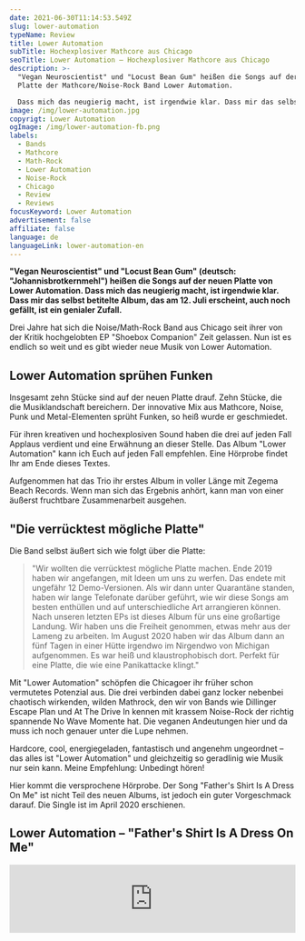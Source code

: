 ```yaml
---
date: 2021-06-30T11:14:53.549Z
slug: lower-automation
typeName: Review
title: Lower Automation
subTitle: Hochexplosiver Mathcore aus Chicago
seoTitle: Lower Automation – Hochexplosiver Mathcore aus Chicago
description: >-
  "Vegan Neuroscientist" und "Locust Bean Gum" heißen die Songs auf der neuen
  Platte der Mathcore/Noise-Rock Band Lower Automation.

  Dass mich das neugierig macht, ist irgendwie klar. Dass mir das selbst betitelte Album, das am 12. Juli erscheint, auch noch gefällt, ist ein genialer Zufall.
image: /img/lower-automation.jpg
copyrigt: Lower Automation
ogImage: /img/lower-automation-fb.png
labels:
  - Bands
  - Mathcore
  - Math-Rock
  - Lower Automation
  - Noise-Rock
  - Chicago
  - Review
  - Reviews
focusKeyword: Lower Automation
advertisement: false
affiliate: false
language: de
languageLink: lower-automation-en
---
```

**"Vegan Neuroscientist" und "Locust Bean Gum" (deutsch: "Johannisbrotkernmehl") heißen die Songs auf der neuen Platte von Lower Automation.
Dass mich das neugierig macht, ist irgendwie klar. Dass mir das selbst betitelte Album, das am 12. Juli erscheint, auch noch gefällt, ist ein genialer Zufall.**

Drei Jahre hat sich die Noise/Math-Rock Band aus Chicago seit ihrer von der Kritik hochgelobten EP "Shoebox Companion" Zeit gelassen. Nun ist es endlich so weit und es gibt wieder neue Musik von Lower Automation.

## Lower Automation sprühen Funken

Insgesamt zehn Stücke sind auf der neuen Platte drauf. Zehn Stücke, die die Musiklandschaft bereichern. Der innovative Mix aus Mathcore, Noise, Punk und Metal-Elementen sprüht Funken, so heiß wurde er geschmiedet.

Für ihren kreativen und hochexplosiven Sound haben die drei auf jeden Fall Applaus verdient und eine Erwähnung an dieser Stelle. Das Album "Lower Automation" kann ich Euch auf jeden Fall empfehlen. Eine Hörprobe findet Ihr am Ende dieses Textes.

Aufgenommen hat das Trio ihr erstes Album in voller Länge mit Zegema Beach Records. Wenn man sich das Ergebnis anhört, kann man von einer äußerst fruchtbare Zusammenarbeit ausgehen.

## "Die verrücktest mögliche Platte"

Die Band selbst äußert sich wie folgt über die Platte:

> "Wir wollten die verrücktest mögliche Platte machen. Ende 2019 haben wir angefangen, mit Ideen um uns zu werfen. Das endete mit ungefähr 12 Demo-Versionen. Als wir dann unter Quarantäne standen, haben wir lange Telefonate darüber geführt, wie wir diese Songs am besten enthüllen und auf unterschiedliche Art arrangieren können. Nach unseren letzten EPs ist dieses Album für uns eine großartige Landung. Wir haben uns die Freiheit genommen, etwas mehr aus der Lameng zu arbeiten. Im August 2020 haben wir das Album dann an fünf Tagen in einer Hütte irgendwo im Nirgendwo von Michigan aufgenommen. Es war heiß und klaustrophobisch dort. Perfekt für eine Platte, die wie eine Panikattacke klingt."

Mit "Lower Automation" schöpfen die Chicagoer ihr früher schon vermutetes Potenzial aus. Die drei verbinden dabei ganz locker nebenbei chaotisch wirkenden, wilden Mathrock, den wir von Bands wie Dillinger Escape Plan und At The Drive In kennen mit krassem Noise-Rock der richtig spannende No Wave Momente hat. Die veganen Andeutungen hier und da muss ich noch genauer unter die Lupe nehmen.

Hardcore, cool, energiegeladen, fantastisch und angenehm ungeordnet – das alles ist "Lower Automation" und gleichzeitig so geradlinig wie Musik nur sein kann. Meine Empfehlung: Unbedingt hören!

Hier kommt die versprochene Hörprobe. Der Song "Father's Shirt Is A Dress On Me" ist nicht Teil des neuen Albums, ist jedoch ein guter Vorgeschmack darauf. Die Single ist im April 2020 erschienen. 

## Lower Automation – "Father's Shirt Is A Dress On Me"

<iframe style="border: 0; width: 100%; height: 120px;" src="https://bandcamp.com/EmbeddedPlayer/track=2561664436/size=large/bgcol=ffffff/linkcol=5c9b72/tracklist=false/artwork=small/transparent=true/" seamless><a href="https://lowerautomation.bandcamp.com/track/fathers-shirt-is-a-dress-on-me">Father&#39;s Shirt is a Dress on me by Lower Automation</a></iframe>
